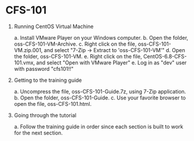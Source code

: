 # CFS-101

1. Running CentOS Virtual Machine

   a. Install VMware Player on your Windows computer.
   b. Open the folder, oss-CFS-101-VM-Archive.
   c. Right click on the file, oss-CFS-101-VM.zip.001, and select "7-Zip -> Extract to 'oss-CFS-101-VM'"
   d. Open the folder, oss-CFS-101-VM.
   e. Right click on the file, CentOS-6.8-CFS-101.vmx, and select "Open with VMware Player"
   e. Log in as "dev" user with password "cfs101!!"
      
2. Getting to the training guide

   a. Uncompress the file, oss-CFS-101-Guide.7z, using 7-Zip application.
   b. Open the folder, oss-CFS-101-Guide.
   c. Use your favorite browser to open the file, oss-CFS-101.html.

3. Going through the tutorial

   a. Follow the training guide in order since each section is built to work for the next section.


